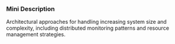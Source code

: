 ### Mini Description

Architectural approaches for handling increasing system size and complexity, including distributed monitoring patterns and resource management strategies.
